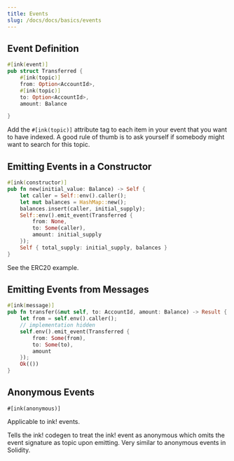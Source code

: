 ```yaml
---
title: Events
slug: /docs/docs/basics/events
---
```


## Event Definition

```rust
#[ink(event)]
pub struct Transferred {
    #[ink(topic)]
    from: Option<AccountId>,
    #[ink(topic)]
    to: Option<AccountId>,
    amount: Balance

}
```

Add the `#[ink(topic)]` attribute tag to each item in your event that you want to have indexed.
A good rule of thumb is to ask yourself if somebody might want to search for this topic.

## Emitting Events in a Constructor

```rust
#[ink(constructor)]
pub fn new(initial_value: Balance) -> Self {
    let caller = Self::env().caller();
    let mut balances = HashMap::new();
    balances.insert(caller, initial_supply);
    Self::env().emit_event(Transferred {
        from: None,
        to: Some(caller),
        amount: initial_supply
    });
    Self { total_supply: initial_supply, balances }
}
```

See the ERC20 example.

## Emitting Events from Messages

```rust
#[ink(message)]
pub fn transfer(&mut self, to: AccountId, amount: Balance) -> Result {
    let from = self.env().caller();
    // implementation hidden
    self.env().emit_event(Transferred {
        from: Some(from),
        to: Some(to),
        amount
    });
    Ok(())
}


```

## Anonymous Events

`#[ink(anonymous)]`

Applicable to ink! events.

Tells the ink! codegen to treat the ink! event as anonymous which omits the event signature as topic upon emitting. Very similar to anonymous events in Solidity.
